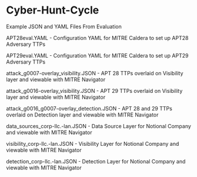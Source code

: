 # Cyber-Hunt-Cycle
Example JSON and YAML Files From Evaluation

APT28eval.YAML - Configuration YAML for MITRE Caldera to set up APT28 Adversary TTPs

APT29eval.YAML - Configuration YAML for MITRE Caldera to set up APT29 Adversary TTPs

attack_g0007-overlay_visibility.JSON - APT 28 TTPs overlaid on Visibility layer and viewable with MITRE Navigator

attack_g0016-overlay_visibility.JSON - APT 29 TTPs overlaid on Visibility layer and viewable with MITRE Navigator

attack_g0016_g0007-overlay_detection.JSON - APT 28 and 29 TTPs overlaid on Detection layer and viewable with MITRE Navigator

data_sources_corp-llc.-lan.JSON - Data Source Layer for Notional Company and viewable with MITRE Navigator

visibility_corp-llc.-lan.JSON - Visibility Layer for Notional Company and viewable with MITRE Navigator

detection_corp-llc.-lan.JSON - Detection Layer for Notional Company and viewable with MITRE Navigator

